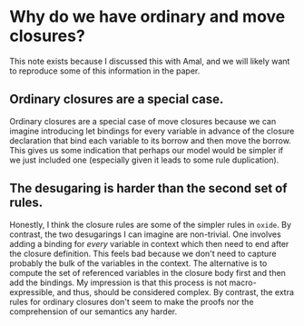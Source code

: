 # Why do we have ordinary and move closures?

This note exists because I discussed this with Amal, and we will likely want to reproduce some of
this information in the paper.

## Ordinary closures are a special case.

Ordinary closures are a special case of move closures because we can imagine introducing let
bindings for every variable in advance of the closure declaration that bind each variable to its
borrow and then move the borrow. This gives us some indication that perhaps our model would be
simpler if we just included one (especially given it leads to some rule duplication).

## The desugaring is harder than the second set of rules.

Honestly, I think the closure rules are some of the simpler rules in `oxide`. By contrast, the two
desugarings I can imagine are non-trivial. One involves adding a binding for _every_ variable in
context which then need to end after the closure definition. This feels bad because we don't need
to capture probably the bulk of the variables in the context. The alternative is to compute the set
of referenced variables in the closure body first and then add the bindings. My impression is that
this process is not macro-expressible, and thus, should be considered complex. By contrast, the
extra rules for ordinary closures don't seem to make the proofs nor the comprehension of our
semantics any harder.
